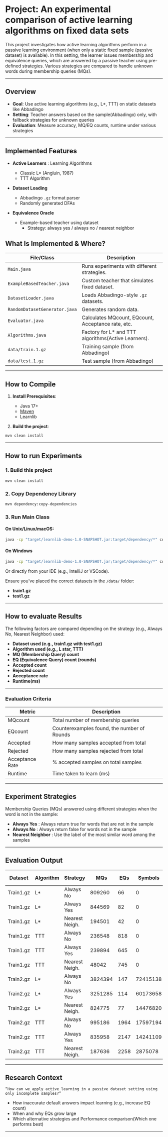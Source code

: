 # Project: An experimental comparison of active learning algorithms on fixed data sets

This project investigates how active learning algorithms perform in a passive learning environment (when only a static fixed sample (passive dataset) is available). In this setting, the learner issues membership and equivalence queries, which are answered by a passive teacher using pre-defined strategies. Various strategies are compared to handle unknown words during membership queries (MQs).

---


## Overview

- **Goal**: Use active learning algorithms (e.g., L*, TTT) on static datasets like Abbadingo
- **Setting**: Teacher answers based on the sample(Abbadingo) only, with fallback strategies for unknown queries
- **Evaluation**: Measure accuracy, MQ/EQ counts, runtime under various strategies

---

## Implemented Features

- **Active Learners** : Learning Algorithms
  - Classic L* (Angluin, 1987)
  - TTT Algorithm

- **Dataset Loading**
   - Abbadingo ```.gz``` format parser
   - Randomly generated DFAs
 
- **Equivalence Oracle**
   - Example-based teacher using dataset
      - Strategy: always yes / always no / nearest neighbor


## What Is Implemented & Where?

| File/Class                 | Description                                                  |
|----------------------------|--------------------------------------------------------------|
| `Main.java`                | Runs experiments with different strategies.                  |
| `ExampleBasedTeacher.java` | Custom teacher that simulates fixed dataset.               |
| `DatasetLoader.java`       | Loads Abbadingo-style `.gz` datasets.                        |
| `RandomDatasetGenerator.java` | Generates random data.                                    |
| `Evaluator.java`           | Calculates MQcount, EQcount, Acceptance rate, etc.
| `Algorithms.java`          | Factory for L* and TTT algorithms(Active Learners).          |
| `data/train.1.gz`          | Training sample (from Abbadingo)                             |
| `data/test.1.gz`           | Test sample (from Abbadingo)                                 |


---

## How to Compile

1. **Install Prerequisites**:
   - Java 17+
   - [Maven](https://maven.apache.org/)
   - Learnlib
   

2. **Build the project**:
```bash
mvn clean install

```
---

## How to run Experiments

### 1. Build this project
```bash
mvn clean install

```

### 2. Copy Dependency Library
```bash
mvn dependency:copy-dependencies
```

### 3. Run Main Class
#### On Unix/Linux/macOS:
```bash
java -cp "target/learnlib-demo-1.0-SNAPSHOT.jar:target/dependency/*" com.example.Main
```

#### On Windows
```bash
java -cp "target/learnlib-demo-1.0-SNAPSHOT.jar;target/dependency/*" com.example.Main
```

Or directly from your IDE (e.g., IntelliJ or VSCode).

Ensure you’ve placed the correct datasets in the ```/data/``` folder:

- **train1.gz**
- **test1.gz**

---
## How to evaluate Results

The following factors are compared depending on the strategy (e.g., Always No, Nearest Neighbor) used:

- **Dataset used (e.g., train1.gz with test1.gz)**
- **Algorithm used (e.g., L star, TTT)**
- **MQ (Membership Query) count**
- **EQ (Equivalence Query) count (rounds)**
- **Accepted count**
- **Rejected count**
- **Acceptance rate**
- **Runtime(ms)**
---
### Evaluation Criteria

| Metric | Description |
| ----------- | ----------- |
| MQcount | Total number of membership queries |
| EQcount | Counterexamples found, the number of Rounds |
| Accepted | How many samples accepted from total |
| Rejected | How many samples rejected from total |
| Acceptance Rate | % accepted samples on total samples |
| Runtime | Time taken to learn (ms) |
---
## Experiment Strategies

Membership Queries (MQs) answered using different strategies when the word is not in the sample:

-  **Always Yes** : Always return true for words that are not in the sample
-  **Always No** : Always return false for words not in the sample
-  **Nearest Neighbor** : Use the label of the most similar word among the samples
---
## Evaluation Output

| Dataset | Algorithm | Strategy       | MQs     | EQs | Symbols | accepted  | rejected | Acceptance Rate | Runtime(ms) |
|-----------|-----------|----------------|---------|-----|----------|----------|---------------| ---------------|  ---------------|
|Train1.gz  | L*        | Always No      | 809260  | 66  | 0  | 0        | 1800          | 0% ||
|Train1.gz  | L*        | Always Yes     |  844569  | 82 | 0  | 1800      |  0            | 100%    ||
|Train1.gz  | L*        | Nearest Neigh. | 194501  | 42  | 0 | 1074      | 726          | 59,67% ||
|Train1.gz| TTT       | Always No       | 236548  | 818  | 0 | 2        | 1798          | 0,11% ||
|Train1.gz| TTT       | Always Yes     |  239894   | 645 | 0  |   1796      | 4              |  99,78%       ||
|Train1.gz| TTT       | Nearest Neigh. | 48042  | 745    | 0 | 1072          | 728          | 59,56% ||
|Train2.gz| L*        | Always No       |  3824394   | 147 | 72415138  |    0     |    1000          |   0%      |6302108 ms|
|Train2.gz| L*        | Always Yes     | 3251285    | 114 | 60173658  |     1800    |       0       |  100%       |1312275 ms|
|Train2.gz| L*        | Nearest Neigh. |  824775 | 77   | 14476820 |  849       |     951      | 47,17% |1422479 ms|
|Train2.gz| TTT        | Always No       | 995186    |1964  | 17597194  | 2        |   1798          | 0,11%       |640471 ms|
|Train2.gz| TTT       | Always Yes     | 835958    | 2147 | 14241109  |     1799    |       1       |  99,94%       |378187 ms|
|Train2.gz| TTT       | Nearest Neigh. | 187636    | 2258 | 2875078  |   853      |   947          |   47,39%     |204782 ms|
---

## Research Context

```“How can we apply active learning in a passive dataset setting using only incomplete samples?”```

- How inaccurate default answers impact learning (e.g., increase EQ count)
- When and why EQs grow large
- Which alternative strategies and Performance comparison(Which one performs best)

---




